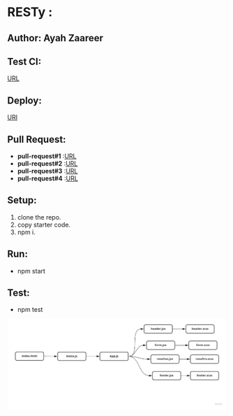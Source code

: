 

# RESTy :

## Author: Ayah Zaareer
 
## Test CI:
[URL](https://github.com/AyahZaareer/RESTy/actions)

## Deploy:
[URI](https://angry-allen-9e3553.netlify.app)



## Pull Request:
  - **pull-request#1** :[URL](https://github.com/AyahZaareer/RESTy/pull/1)
  - **pull-request#2** :[URL](https://github.com/AyahZaareer/RESTy/pull/3)
  - **pull-request#3** :[URL](https://github.com/AyahZaareer/RESTy/pull/6)
  - **pull-request#4** :[URL](https://github.com/AyahZaareer/RESTy/pull/10)

## Setup:
1. clone the repo.
2. copy starter code.
3. npm i.



## Run:
 - npm start

## Test:
 - npm test



 ![phase#1](phase1.jpg)
